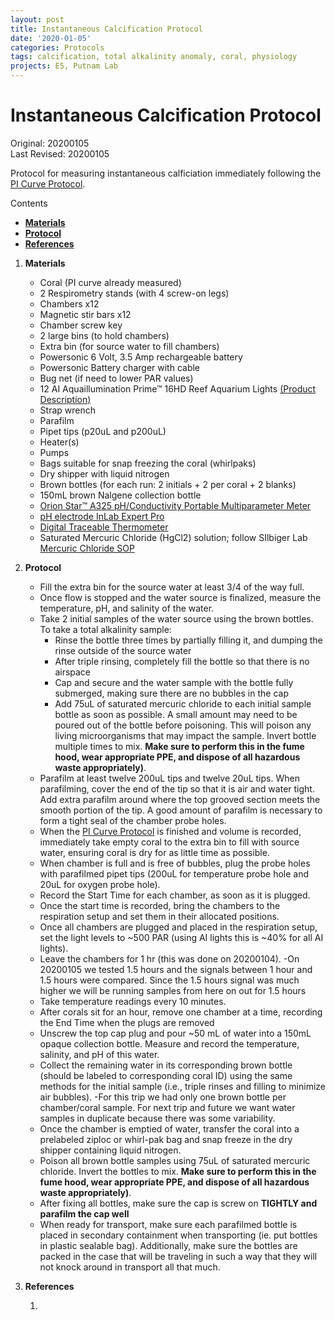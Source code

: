 ```yaml
---
layout: post
title: Instantaneous Calcification Protocol
date: '2020-01-05'
categories: Protocols
tags: calcification, total alkalinity anomaly, coral, physiology
projects: E5, Putnam Lab
---
```


# Instantaneous Calcification Protocol

Original: 20200105   
Last Revised: 20200105

Protocol for measuring instantaneous calficiation immediately following the [PI Curve Protocol](https://github.com/urol-e5/protocols/blob/master/2020-01-01-PI-Curve-Protocol.md).

Contents  
- [**Materials**](#Materials)    
- [**Protocol**](#Protocol)  
- [**References**](#References)  
 
1. <a name="Materials"></a> **Materials**
    - 	Coral (PI curve already measured)
    -  2 Respirometry stands (with 4 screw-on legs)
    - Chambers x12
    - Magnetic stir bars x12
    - Chamber screw key
    - 2 large bins (to hold chambers)
    - Extra bin (for source water to fill chambers)
    - Powersonic 6 Volt, 3.5 Amp rechargeable battery
    - Powersonic Battery charger with cable
    - Bug net (if need to lower PAR values)
    - 12 AI Aquaillumination Prime™ 16HD Reef Aquarium Lights [(Product
            Description)](https://www.aquaillumination.com/products/prime)
    - Strap wrench
    - Parafilm
    - Pipet tips (p20uL and p200uL)
    - Heater(s)
    - Pumps
    - Bags suitable for snap freezing the coral (whirlpaks)
    - Dry shipper with liquid nitrogen
    - Brown bottles (for each run: 2 initials + 2 per coral + 2 blanks)
    - 150mL brown Nalgene collection bottle
    - [Orion Star™ A325 pH/Conductivity Portable Multiparameter Meter](https://www.thermofisher.com/order/catalog/product/STARA3250)
    - [pH electrode InLab Expert Pro](https://www.mt.com/au/en/home/products/Laboratory_Analytics_Browse/pH-meter/sensor/pH-sensor/InLab-Expert-Pro.html)
    - [Digital Traceable Thermometer](https://www.traceable.com/4000-traceable-digital-thermometer.html)
    - Saturated Mercuric Chloride (HgCl2) solution; follow SIlbiger Lab [Mercuric Chloride SOP](https://github.com/SilbigerLab/Titrator/blob/master/Protocols/Mercuric_Chloride_SOP.md)

2. <a name="Protocol"></a> **Protocol**
    - 	Fill the extra bin for the source water at least 3/4 of the way full.
    -  Once flow is stopped and the water source is finalized, measure the temperature, pH, and salinity of the water. 
    -  Take 2 initial samples of the water source using the brown bottles. To take a total alkalinity sample:
	    -  Rinse the bottle three times by partially filling it, and dumping the rinse outside of the source water
	    -  After triple rinsing, completely fill the bottle so that there is no airspace
	    -  Cap and secure and the water sample with the bottle fully submerged, making sure there are no bubbles in the cap
	    -  Add 75uL of saturated mercuric chloride to each initial sample bottle as soon as possible. A small amount may need to be poured out of the bottle before poisoning. This will poison any living microorganisms that may impact the sample. Invert bottle multiple times to mix. **Make sure to perform this in the fume hood, wear appropriate PPE, and dispose of all hazardous waste appropriately)**.
    -  Parafilm at least twelve 200uL tips and twelve 20uL tips. When parafilming, cover the end of the tip so that it is air and water tight. Add extra parafilm around where the top grooved section meets the smooth portion of the tip. A good amount of parafilm is necessary to form a tight seal of the chamber probe holes.
    -  When the [PI Curve Protocol](https://github.com/urol-e5/protocols/blob/master/2020-01-01-PI-Curve-Protocol.md) is finished and volume is recorded, immediately take empty coral to the extra bin to fill with source water, ensuring coral is dry for as little time as possible.
    -  When chamber is full and is free of bubbles, plug the probe holes with parafilmed pipet tips (200uL for temperature probe hole and 20uL for oxygen probe hole).
    -  Record the Start Time for each chamber, as soon as it is plugged.
    - Once the start time is recorded, bring the chambers to the respiration setup and set them in their allocated positions. 
    - Once all chambers are plugged and placed in the respiration setup, set the light levels to ~500 PAR (using AI lights this is ~40% for all AI lights). 
    - Leave the chambers for 1 hr (this was done on 20200104).
    	-On 20200105 we tested 1.5 hours and the signals between 1 hour and 1.5 hours were compared. Since the 1.5 hours signal was much higher we will be running samples from here on out for 1.5 hours
    - Take temperature readings every 10 minutes. 
    - After corals sit for an hour, remove one chamber at a time, recording the End Time when the plugs are removed
    - Unscrew the top cap plug and pour ~50 mL of water into a 150mL opaque collection bottle. Measure and record the temperature, salinity, and pH of this water.
    - Collect the remaining water in its corresponding brown bottle (should be labeled to corresponding coral ID) using the same methods for the initial sample (i.e., triple rinses and filling to minimize air bubbles).
    	-For this trip we had only one brown bottle per chamber/coral sample. For next trip and future we want water samples in duplicate because there was some variability.
    - Once the chamber is emptied of water, transfer the coral into a prelabeled ziploc or whirl-pak bag and snap freeze in the dry shipper containing liquid nitrogen.
    - Poison all brown bottle samples using 75uL of saturated mercuric chloride. Invert the bottles to mix. **Make sure to perform this in the fume hood, wear appropriate PPE, and dispose of all hazardous waste appropriately)**.
    - After fixing all bottles, make sure the cap is screw on **TIGHTLY and parafilm the cap well**
    - When ready for transport, make sure each parafilmed bottle is placed in secondary containment when transporting (ie. put bottles in plastic sealable bag). Additionally, make sure the bottles are packed in the case that will be traveling in such a way that they will not knock around in transport all that much.

    
4. <a name="References"></a> **References**

    1.  




  
















